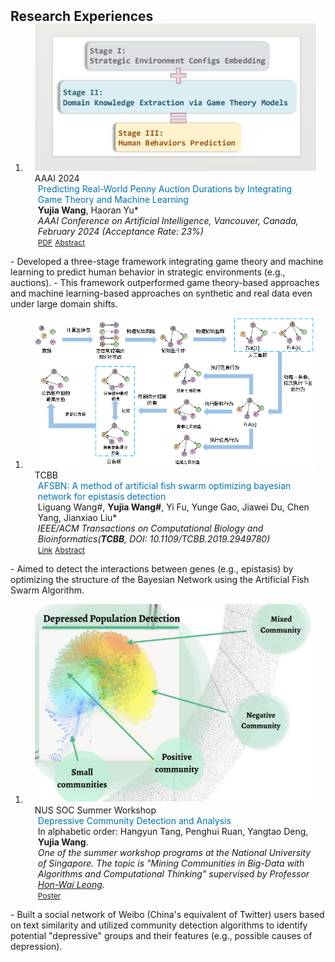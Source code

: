 <script src="https://code.jquery.com/jquery-3.6.0.min.js"></script>
<h2 id="publications" style="margin: 2px 0px -15px;">Research Experiences</h2>
<div class="publications">
<ol class="bibliography">

<li>
<div class="pub-row">
  <div class="col-sm-3 abbr" style="position: relative;padding-right: 15px;padding-left: 15px;">
    <img src="assets/img/PA.png" class="teaser img-fluid z-depth-1">
    <abbr class="badge">AAAI 2024</abbr>
  </div>
  <div class="col-sm-9" style="position: relative;padding-right: 15px;padding-left: 20px;">
    <div class="title" style="color:#0073B1">Predicting Real-World Penny Auction Durations by Integrating Game Theory and Machine Learning</div>
    <div class="author"><strong>Yujia Wang</strong>, Haoran Yu*</div>
    <div class="periodical"><em>AAAI Conference on Artificial Intelligence, Vancouver, Canada, February 2024 (Acceptance Rate: 23%)</em></div>
    <div class="links">
     <a href="../assets/files/Camera_Ready_v1_0_as writing sample.pdf" class="btn btn-sm z-depth-0" role="button" target="_blank" style="font-size:12px;">PDF</a>
     <a href="javascript:void(0);" class="btn btn-sm z-depth-0 toggleAbstract" data-abstract="abstractContent1" role="button" style="font-size:12px;">Abstract</a>
      <div id="abstractContent1" style="display:none;background-color: #f5ebe0; color: #003049; font-size: 0.9em; padding: 15px;">  <!--font-style: italic; -->
        Game theory and machine learning are two widely used techniques for predicting the outcomes of strategic interactions among humans. However, the game theory-based approach often relies on strong rationality and informational assumptions, while the machine learning-based approach typically requires the testing data to come from the same distribution as the training data. Our work studies how to integrate the two techniques to address these weaknesses. We focus on the interactions among real bidders in penny auctions, and develop a three-stage framework to predict the distributions of auction durations, which indicate the numbers of bids and auctioneer revenues. Specifically, we first leverage a pre-trained neural network to encode the descriptions of products in auctions into embeddings. Second, we apply game theory models to make preliminary predictions of auction durations. In particular, we tackle the challenge of accurately inferring parameters in game theory models. Third, we develop a Multi-Branch Mixture Density Network to learn the mapping from product embeddings and game-theoretic predictions to the distributions of actual auction durations. Experiments on real-world penny auction data demonstrate that our framework outperforms both game theory-based and machine learning-based prediction approaches.    
      </div>
    </div>
  </div>
</div>

</li>
</ol>
</div>
- Developed a three-stage framework integrating game theory and machine learning to predict human behavior in strategic environments (e.g., auctions).
- This framework outperformed game theory-based approaches and machine learning-based approaches on synthetic and real data even under large domain shifts.

<div class="publications">
<ol class="bibliography">

<li>
<div class="pub-row">

  <div class="col-sm-3 abbr" style="position: relative;padding-right: 15px;padding-left: 15px;">
    <img src="assets/img/AFSBN.png" class="teaser img-fluid z-depth-1">
    <abbr class="badge">TCBB</abbr>
  </div>

  <div class="col-sm-9" style="position: relative;padding-right: 15px;padding-left: 20px;">
    <div class="title" style="color:#0073B1">AFSBN: A method of artificial fish swarm optimizing bayesian network for epistasis detection</div>
    <div class="author">Liguang Wang#, <strong>Yujia Wang#</strong>, Yi Fu, Yunge Gao, Jiawei Du, Chen Yang, Jianxiao Liu*</div>
    <div class="periodical"><em>IEEE/ACM Transactions on Computational Biology and Bioinformatics(<strong>TCBB</strong>, DOI: 10.1109/TCBB.2019.2949780)</em></div>
    <div class="links">
      <a href="https://ieeexplore.ieee.org/document/8884123" class="btn btn-sm z-depth-0" role="button" target="_blank" style="font-size:12px;">Link</a>
      <a href="javascript:void(0);" class="btn btn-sm z-depth-0 toggleAbstract" data-abstract="abstractContent2" role="button" style="font-size:12px;">Abstract</a>
      <div id="abstractContent2" style="display:none;background-color: #f5ebe0; color: #003049; font-size: 0.9em; padding: 15px;">  <!--font-style: italic; -->
        How to mine the interaction between SNPs (namely epistasis) efficiently and accurately must be considered when tackling the complexity of underlying biological mechanisms. In order to overcome the defect of low learning efficiency and local optimal, this work proposes an epistasis mining method using Artificial Fish Swarm optimizing Bayesian Network (AFSBN). This method uses the characteristics of global optimization, good robustness, and fast convergence of the artificial fish swarm algorithm, and uses the algorithm in the heuristic search strategy of the Bayesian network. The initial network structure can be evolved through the manipulations of foraging behavior, clustering behavior, tail-chasing behavior, and random behavior. This algorithm chooses different behaviors to modify the network state according to the changing of the surrounding environment and the states of partners. It realizes the interaction between each artificial fish and its neighboring environment and finally finds the optimal network in the population. We compared AFSBN with other existing algorithms on both simulated and real datasets. The experimental results demonstrate that our method outperforms others in epistasis detection accuracy in the case of not affecting the efficiency basically for different datasets.      
      </div>
    </div>
  </div>
</div>

</li>
</ol>
</div>
- Aimed to detect the interactions between genes (e.g., epistasis) by optimizing the structure of the Bayesian Network using the Artificial Fish Swarm Algorithm.

<div class="publications">
<ol class="bibliography">
<li>
<div class="pub-row">

  <div class="col-sm-3 abbr" style="position: relative;padding-right: 15px;padding-left: 15px;">
    <img src="assets/img/nussoc.png" class="teaser img-fluid z-depth-1">
    <abbr class="badge">NUS SOC Summer Workshop</abbr>
  </div>

  <div class="col-sm-9" style="position: relative;padding-right: 15px;padding-left: 20px;">
    <div class="title" style="color:#0073B1">Depressive Community Detection and Analysis</div>
    <div class="author">In alphabetic order: Hangyun Tang, Penghui Ruan, Yangtao Deng, <strong>Yujia Wang</strong>. </div>
    <div class="periodical"><em>One of the summer workshop programs at the National University of Singapore. The topic is "Mining Communities in Big-Data with Algorithms and Computational Thinking" supervised by Professor <a href="https://scholar.google.com/citations?hl=en&user=FR0F_OsAAAAJ">Hon-Wai Leong</a>.</em></div>
    <div class="links">
      <a href="https://sws.comp.nus.edu.sg/2019/WEFiles/Image/Gallery/cd06b6bd-7acf-42a2-a018-bb36aad4c5de/5%20-%20Wm7rCwQ-2.jpg" class="btn btn-sm z-depth-0" role="button" target="_blank" style="font-size:12px;">Poster</a>
    </div>
  </div>

</div>
</li>
</ol>
</div>
  - Built a social network of Weibo (China's equivalent of Twitter) users based on text similarity and utilized community detection algorithms to identify potential "depressive" groups and their features (e.g., possible causes of depression).

<script>
$(document).ready(function() {
    $(".toggleAbstract").click(function() {
        var abstractID = $(this).data("abstract"); 
        $("#" + abstractID).toggle(); 
    });
});
</script>
